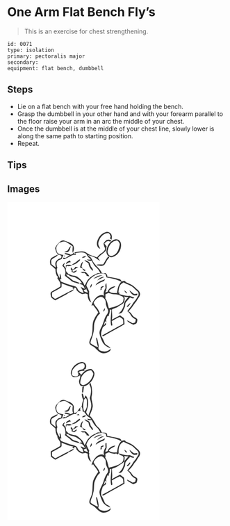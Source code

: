 # One Arm Flat Bench Fly’s
> This is an exercise for chest strengthening.

``` 
id: 0071 
type: isolation 
primary: pectoralis major 
secondary:  
equipment: flat bench, dumbbell 
``` 

## Steps

 - Lie on a flat bench with your free hand holding the bench.
 - Grasp the dumbbell in your other hand and with your forearm parallel to the floor raise your arm in an arc the middle of your chest.
 - Once the dumbbell is at the middle of your chest line, slowly lower is along the same path to starting position.
 - Repeat.

## Tips


## Images

<svg width="263pt" height="275pt" viewBox="0 0 263 275" xmlns="http://www.w3.org/2000/svg">
  <g fill="#FFF">
    <path d="M0 0h263v275H0V0m156.93 64.04c-3.13 5.43-3.6 14.67 3.5 17.12-.86-2.16-2.15-4.11-2.9-6.31-1.03-3.32.46-6.71 1.74-9.73 2.61-5.88 8.24-10.82 14.86-11.06 2.66.71 3.44 3.55 4.3 5.8-.23.87-.68 2.62-.91 3.49.67.54 2.01 1.63 2.68 2.17.21-2.46.93-5.04.13-7.47-1.03-3.91-5.34-7-9.39-5.93-6.24 1.47-11.3 6.21-14.01 11.92m9.92 6.84c-1.37 2.34.37 4.78.87 7.1-.36.13-1.08.37-1.43.49.5.02 1.5.06 2 .09 2.01 4.07-1.69 7.66-4.78 9.75-3.42 1.87-6.16 4.66-8.46 7.76-6.2-2.25-12.9-3.66-18.14-7.94-6.22-4.51-13.83-1.39-20.66-.77l.19 1.33c6.54-.75 14.64-3.19 20.18 1.61 1.6 3.76 4.23 6.72 7.69 8.9-1.79 1.73-4.49.22-6.66.34 1.85 2.86 5.27 2.51 8.26 2.2 1.89 4.53 4.34 8.89 8.12 12.11 3.09 2.46 4.86 6.05 6.73 9.42-2.73-.03-5.79-.44-7.87 1.74-5.29 1.75-9.79 5.36-13.44 9.48-2.7 2.96-3.23 7.26-6.07 10.1-2.04-6.34-7.05-10.83-12.13-14.79-2.84-2.15-6.52-1.97-9.8-2.87-2.24-.58-4.24-1.77-6.27-2.83.41 4.51 5.67 4.62 9.03 5.66 4.54.8 7.86 4.16 11.74 6.34 1 1.54 1.96 3.11 2.98 4.65-1.74-.27-3.39.14-4.85 1.09 1.8.5 3.68.82 5.4 1.58 2.44 1.54 3.44 4.32 4.3 6.91-2.41-1.02-4.72-2.29-7.15-3.27 2.13 3.4 4.5 6.64 5.1 10.76-2.98-.86-6.14-1.85-8.3-4.22-1.75-1.74-2.05-4.46-3.91-6.1-1.67-1.65-4.11-1.92-6.24-2.6-7.21-1.78-14.12-4.55-20.97-7.35-.43-1.35-.87-2.71-1.3-4.06.6-.03 1.78-.07 2.37-.09-.58-3.22-.59-6.74-2.56-9.5-.47 2.81-.22 5.66.06 8.48-2.76-5.76-7.58-11.88-4.43-18.57-1.21-3.32-2.14-7.21-.18-10.44 1.49-2.93 5.06-3.28 7.73-4.59.71-2.39 2.01-4.56 2.95-6.86-3.07-.88-6.58-.67-9.22-2.67-2.48-1.95-2.77-5.38-3.05-8.28-.36-4.07 2.5-7.44 5.18-10.14 3.79-.82 7.73-3.37 11.58-1.42 4 2.32 7.82 4.95 11.57 7.66-.27 3.68-.87 7.42 0 11.08 2.54-4.33 3.13-10.72-.59-14.57-4.16-3.37-9.46-4.77-14.4-6.56-4.78-1.11-7.99 3.12-10.98 6.04-2.13 1.79-3.22 4.39-4.42 6.82.94 4.26 1.96 8.77 5.6 11.59l2.58.24c.72.52 2.16 1.54 2.88 2.06-.5 1.3.02 3.65-1.77 3.99-4.16.8-7.74 4.02-8.93 8.06-.29 2.58.62 5.14.76 7.71-2.62-1.74-5.03-3.77-7.44-5.78-.24-2.59-1.34-5.65.5-7.91 1.64-1.92 4.01-2.95 6.12-4.25 1.63-1.1 4.24-1.84 3.86-4.32-3.37 1.63-6.7 3.38-9.9 5.3-3.8 2.94-3.54 8.07-2.51 12.28 3.07 2.35 5.99 4.89 8.8 7.54-.1 4.05.8 8.02 2.45 11.71.82.64 1.64 1.28 2.45 1.93-.44.44-1.33 1.3-1.77 1.73 2.8 4.44 6.88 8.96 5.16 14.65-4.99 3.57-10.76 5.9-15.81 9.38-1.92 2.47-.36 5.99.03 8.78 1.7 2.53 4.72 3.9 7.11 5.75 7.68-4.72 16.47-7.68 23.54-13.33 3.85-1.35 9.7-3.45 9.14-8.49.94-.02 1.88-.05 2.82.02.63 1.37 1.02 2.84 1.42 4.29 2.44 2.51 5 5.11 8.43 6.19 2.22 1.03 4.49-.43 6.75-.52 1.37.28 2.65.9 3.96 1.4-.24 5.22 1.21 11.52 6.27 14.08-1.71-3.82-3.31-7.73-3.86-11.91.13-2.46-.14-4.92.13-7.38-1.57-3.28-3.07-6.58-4.76-9.8.9-5.94 5.17-10.86 9.74-14.54 4.72-3.13 9.85-6.41 15.71-6.48 2.62.11 5.25.54 7.74 1.37.74 1.77 1 3.7 1.68 5.5 8.69 1.42 17.53 3.05 25.3 7.48-5.18 5.15-6.55 12.55-7.17 19.53-4.77-.13-10.76.98-13.96-3.54 2.52-4.29 7.95-4.87 11.18-8.36-5.78.03-11.98 3.82-13.6 9.56-1.39.37-2.78.72-4.17 1.06a9.704 9.704 0 0 1 2.61-3.43c-.42.12-1.27.37-1.69.5 2.45-3.96 1.38-8.56 1.09-12.9-2.49 2.24-1.74 5.55-1.38 8.46-2.52 4.08-4.84 9.35-1.83 13.85-4.44-3.76-10.7-.97-14.39 2.53-3.85 3.9-6.93 8.82-7.98 14.25.64-.36 1.91-1.08 2.55-1.44 3.18 4.22 6.72 8.21 9.03 13.02-2.35 3.7-5.26 7.06-6.91 11.17-4.43 7.48-2.16 16.5-3.68 24.68-.5 5.62-4.25 10.32-4.88 15.86.12 4.28 4.88 5.63 7.86 7.59 4.28 3.43 7.53 8.25 12.73 10.46 5.53 1.94 11.63-.1 15.75-4.07.37-1.19.76-2.37 1.15-3.56-3.36 3.42-8.07 6.07-13 4.93-3.53-.21-8.89-1.89-8.83-6.1 1.25-3.26-.05-6.78-.61-10.07-.84-2.7-.67-6.22-3.44-7.8.64 5.58 1.61 11.16 3.56 16.44-4.39-.34-8.25-3.36-11.93-5.66-2.18-1.29-.66-3.89-.23-5.72 2.02-5.33 3.77-10.78 4.75-16.4.88-5-.26-10.26 1.57-15.08 2.08-5.49 4.55-11.13 9.2-14.95-1.52-3.4-2.91-6.94-5.32-9.83-2.22-2.76-4.84-5.47-5.71-9 2.02-4.23 5.49-7.9 10.02-9.41 5.57-2.27 10.97 3.96 10.96 9.23-.16 4.44 1.82 8.42 3.64 12.33 1.32 3.08-.07 6.29-2.03 8.71-4.1 5.34-4.76 12.26-7.69 18.18-1.79 4.54-5.01 8.76-4.89 13.85.87 5.39 2.95 10.52 5.3 15.42 2.82 5.35 8.2 8.61 13.8 10.43-2.01-4.16-7.54-4.44-9.77-8.44-1.89-3.76-3.11-7.87-5.54-11.36-2.31-5.16.21-10.64 1.77-15.63 1.41-2.05 3.69-3.33 5.63-4.83-.01-1.04-.02-3.12-.02-4.16-1.29 2-2.51 4.05-3.99 5.92.82-2.72 1.75-5.4 2.6-8.11.57.46 1.72 1.38 2.3 1.84-.25-1.27-.5-2.52-.77-3.78.89-2.25 1.61-4.56 2.46-6.83 2.28.67 2.59-1.15 2.8-2.93 1.23-2.56 1.34-5.45 1.54-8.23.64.02 1.92.05 2.55.07-.32 9.15-2.32 18.39-.44 27.52.54-.15 1.62-.43 2.16-.57-.37-2.45-.77-4.89-1.1-7.35 4.59-2.25 8.89-5.08 13.64-7.01 2.11 1.08 4.1 2.49 5.64 4.31.59 2.19.62 4.5.52 6.76-1.96 2.17-4.83 3.17-7.29 4.64-9.63 5.38-19.31 10.68-28.96 16.03.06.27.16.8.21 1.07 1.54 1.12 3.01-.74 4.45-1.25 11.13-6.61 22.77-12.35 33.8-19.12-.11-3.55-.42-7.1-1.18-10.57-2.18-1.51-4.34-3.06-6.42-4.7-4.86 2.31-9.5 5.05-14.28 7.51 1.47-5.85-.1-11.77.2-17.67 3.6-1.94 7.87-2.57 11.08-5.24 3.51-2.78 8.58-4.1 10.23-8.71.69-2.83 1.35-6.12-.51-8.67 2.45.88 5.06 1.18 7.66 1.21-2.94 2.97-5.92 6-7.31 10.04-.49 7.26-4.15 14.21-10.06 18.5 1.74-.26 3.77.14 5.23-1.09 2.94-2.39 3.67-6.33 5.45-9.51 1.84-2.87.34-6.79 2.61-9.45 2.28-2.67 4.77-5.17 6.89-7.98 2.47 1.03 5.27 2.95 7.52.49-3.03-.51-5.51-2.55-8.38-3.31-6.14.94-12.09-1.24-17.89-2.92.11-.7.32-2.11.43-2.82l-1.73.32c.47-4.16.65-8.55 2.67-12.32 1.33-2.48 3.79-4.01 6.16-5.36 4.67 2.38 9.56 4.31 14.18 6.8 3.54 2.39 6.24 5.79 9.52 8.52 2.65 2.06 3.03 6.22.98 8.83-1.85 2.56-3.08 5.56-5.24 7.9-3.14 3.3-4.73 7.72-7.81 11.07a49.851 49.851 0 0 0-5.22 6.71c2.72 1.62 4.73 4.04 6.17 6.83 1.85 3.47 5.27 5.53 8.58 7.4-.4 1.73-.61 3.51-1.24 5.18-1.5.54-3.06.86-4.59 1.26-3.03-2-6.18-3.85-9.65-4.99 2.48 4.02 7.36 5.71 11.44 7.7 2.1-1.22 5.67-1.49 6.03-4.39.22-1.93 1.57-4.31-.05-5.96-2.2-2.21-5.64-2.88-7.44-5.56-2.06-2.81-3.78-6.25-7.41-7.28 5.83-5.07 9.21-12.09 14.24-17.82 1.8-4.24 6.22-7.44 6.02-12.39-.38-5.07-5.42-7.44-8.47-10.82-4.37-4.68-10.54-6.78-16.2-9.4-1.23-3.38-4.9-1.88-7.3-.95-.5-1.93-1.63-3.8-3.69-4.3-6.79-2.12-13.89-3.09-20.87-4.24.19-2.76-1.28-4.96-3.6-6.28-.53.22-1.6.66-2.14.88-1.28-.27-2.57-.53-3.85-.78-2.01-6.51-8.08-10.06-11.8-15.4-3.75-3.55-4.65-9-8.3-12.64-1.55-.57-2.95-1.43-3.7-2.96 3.86 1.21 7.77 2.35 11.51 3.88 3.15 2.05 6.12 4.38 9.32 6.35-1.13-1.95-2.34-3.86-3.67-5.68 3.82-4.63 9.19-7.55 13.37-11.8.44-2.62 1.24-5.17 1.67-7.79-1.21-1.71-2.75-3.16-3.84-4.96 2.32-2.89 6.07-5.99 9.72-3.15l2.56-2.04c-1.71-.59-3.39-1.38-5.2-1.59-3.51-.04-6.21 2.78-7.97 5.51m17.46-5.27c-7.96 3.22-13.07 11.96-13.13 20.39-.17 4.93 3.68 9.7 8.74 9.76 10.78-1.44 18.12-13.42 16.34-23.76-.84-5.3-6.99-9.01-11.95-6.39m-79.86 18.13c-1.78 1.51-4.21 1.97-6.14 3.28 1.59.23 3.19.29 4.79.18 5.06-.89 5.02-6.95 6.99-10.68-2.87 1.51-3.85 4.75-5.64 7.22m8.66 6.26c-1.17.47-2.34.95-3.51 1.44-3.38-1.27-6.8-2.93-10.52-2.64.06.41.16 1.23.22 1.64 2.82.8 5.7 1.39 8.49 2.33-2.59.88-4.56 2.84-7.02 3.96-1.5.62-4.75-1.49-4.66 1.08.85 1.16 2.43 1.56 3.67.7 3.75-1.83 7.65-3.39 11.2-5.62 2.19-1.43 4.85-1.46 7.37-1.41.07-.56.2-1.69.27-2.26-1.58-.07-4.48 1.66-3.67-2.15-.63.97-1.24 1.95-1.84 2.93m-15.04 3.09c-1.48 3.04 3.34.06 0 0m31.81 2.19c-.12.51-.35 1.52-.47 2.02 2.2-1.06 5.6-.84 6.29-3.75-2.02.31-3.96.9-5.82 1.73m35.79 12.67c-3.82.78-7.99-.6-11.76.91.26.21.77.63 1.02.85 4.19.67 9.24 2.32 12.8-.93 2.93-4.06 4.47-9.1 8.39-12.44a97.32 97.32 0 0 1-1.62-1.93c-3.68 4.03-5.72 9.14-8.83 13.54m-46.21-4.44c-2.44 2.22-5.66 3.27-8.19 5.38 5.8.25 9.95-4.02 14-7.48.09-.58.27-1.73.35-2.31-2.22 1.22-4.26 2.74-6.16 4.41m13.89-3.07c1.17 3.03 4.69 3.77 6.93 5.81.3 5.33 3.69 9.8 7.57 13.15.58-2.36-.93-4.41-2.37-6.09-2.59-2.73-1.83-7.42-5.08-9.69-2.22-1.32-4.66-2.23-7.05-3.18m-31.94 7.1c2.56-1.39 4.98-3.64 8.15-2.91-.41-1.05-.83-2.09-1.25-3.14-2.68 1.46-6.74 2.26-6.9 6.05m24.19 5.82c1.53.65 3.09 1.27 4.67 1.83l-1.92-2.88c.48-3.11 1.53-6.08 2.45-9.08-3.25 2.34-4.33 6.44-5.2 10.13m-30.5-2.47c5.27 3.5 6.35 11.23 4.33 16.8 3.06 2.93 6.9 4.91 9.87 7.95 3.42 3.93 9.08 3.91 13.55 5.94.63-.51 1.25-1.02 1.88-1.53-3.42-1.28-6.93-2.32-10.37-3.54-3.45-2.12-6.16-5.26-9.7-7.28-1.65-.82-2.31-2.58-3.06-4.12 1.37.49 2.73 1 4.1 1.51-.22-1.69-.82-3.25-2.22-4.29-3.51-2.84-2.54-8.36-.8-11.97 2.94 1.33 6.18 1.1 8.98-.42-3.04-1.5-6.65-1.56-9.86-.61l-.68.17c.06 1.88.16 3.76.01 5.65-1.14-1.78-2.29-3.55-3.74-5.08.79-1.64 1.54-3.28 2.23-4.96-2.03 1.48-3.96 3.21-4.52 5.78m22.16 1.67c-.79 2.07-2.06 3.78-4.25 4.48-.96-1.28-1.92-2.55-2.9-3.81-.24 1.85-1.25 4.29 1.28 5.02l-.32 2.89c1.38.56 2.78 1.09 4.19 1.59 1.37-.77 2.75-1.52 4.12-2.29l.4-2.49c-2.06 1.37-4.2 2.88-6.81 2.73-.07-.96-.12-1.92-.17-2.88 2.19-.72 4.51-1.38 6.15-3.1 1.25-.75 2.5-1.48 3.74-2.23-1.81-.02-3.62.02-5.43.09m12.27 2.66c.76 1.89 2.12 3.53 4.01 4.38.56-.51 1.11-1.02 1.65-1.55-1.87-.98-3.74-1.97-5.66-2.83m-3.12 6.21c1.57.78 3.17 1.5 4.77 2.22.35-.3 1.04-.92 1.39-1.23 1.38 1.22 2.77 2.44 4.16 3.65.02.46.06 1.38.09 1.84 1.63.31 3.26.65 4.9.98-1.55-3.1-4.11-5.6-6.78-7.73-2.84.01-5.69.06-8.53.27m22.33 11.6c5.29-1.75 10.09-4.69 15.57-5.92-5.82-.82-11.23 2.39-15.57 5.92m6.52 2.98c3.84-2.23 7.93-4 11.83-6.14-4.86-.52-8.83 2.76-11.83 6.14m-2.85 8.29c4.24-2.56 8.44-5.2 13.16-6.81 1.89-.5 2.48-2.51 3.33-4.04-5.71 3.15-13.56 4.26-16.49 10.85m-9.38 4.18c2.21-1.54 3.63-4.01 2.61-6.72-1.44 1.97-2.37 4.27-2.61 6.72m18.56-1.26c-.25 1.79-.53 3.57-.78 5.36 2.15-.24 2.74-1.36 1.75-3.35 1.43-.88 2.84-1.78 4.22-2.73-.41-.24-1.22-.74-1.62-.99-1.19.58-2.38 1.15-3.57 1.71m40.29 5.78c1.24 2.07 2.22 5.02 5.11 5.01a9.699 9.699 0 0 0-5.11-5.01m9.09.09c1.2 3.37 3.56 6.3 6.58 8.2 2.13.99 4.54.29 6.78.15l.18-2.73c-1.84.2-3.69.47-5.55.43-3.04-1.48-5.14-4.29-7.99-6.05m-4.15 26.98c-.09.32-.25.96-.34 1.28.46.01 1.36.02 1.81.03 1.87-1.9 3.65-3.94 4.74-6.41-2.65.88-4.17 3.37-6.21 5.1m-41.54 9.63c2.73-.63 3.91-3.57 2.91-6.06-1.23 1.88-2.14 3.95-2.91 6.06z"/>
    <path d="M185.46 67.73c1.82-.44 4.29-1.66 5.76.09 1.51 1.66 3.27 3.77 2.95 6.16-1.32 6.57-3.11 13.93-9.25 17.67-2.24 1.05-4.85 2.89-7.36 1.54-3.99-1.68-5.24-6.86-3.73-10.64 1.57-6.24 5.23-12.61 11.63-14.82zM93.81 141.06c6.73 2.24 13.14 5.6 20.24 6.61-.48.26-1.43.77-1.91 1.02.77.58 2.3 1.74 3.07 2.32-10.87 5.37-21.49 11.26-32.32 16.7-2.01-.93-3.77-2.35-5.34-3.89-.52-2.23-.32-4.54-.38-6.81 5.44-3.16 11.26-5.76 16.36-9.43.38-2.15.21-4.35.28-6.52zM133.95 144.97c1.55 2.37 2.66 4.98 3.28 7.75.74 1.34 1.41 2.7 2.01 4.11-2.44-.13-4.64-1.17-6.77-2.29-.07-.53-.22-1.58-.3-2.11 1.47-.48 2.93-.96 4.41-1.43-.89-2.01-1.85-3.98-2.63-6.03zM169.34 160.19c1.82-.98 3.62-2.05 5.63-2.6 3.24 1.03 6.49 2.17 9.94 2.26 1.8-.1 3.59.06 5.36.4 3.21.16 5.7 2.51 8.71 3.39.61.83 1.22 1.65 1.85 2.47-.28 2.88-.06 6.23-2.38 8.37-6.43 5.57-14.96 7.41-22.98 9.48-1.88-5.75-2.41-12.15-6.23-17.08.36-2.22.39-4.47.1-6.69z"/>
  </g>
  <g fill="#333">
    <path d="M156.93 64.04c2.71-5.71 7.77-10.45 14.01-11.92 4.05-1.07 8.36 2.02 9.39 5.93.8 2.43.08 5.01-.13 7.47-.67-.54-2.01-1.63-2.68-2.17.23-.87.68-2.62.91-3.49-.86-2.25-1.64-5.09-4.3-5.8-6.62.24-12.25 5.18-14.86 11.06-1.28 3.02-2.77 6.41-1.74 9.73.75 2.2 2.04 4.15 2.9 6.31-7.1-2.45-6.63-11.69-3.5-17.12z"/>
    <path d="M166.85 70.88c1.76-2.73 4.46-5.55 7.97-5.51 1.81.21 3.49 1 5.2 1.59L177.46 69c-3.65-2.84-7.4.26-9.72 3.15 1.09 1.8 2.63 3.25 3.84 4.96-.43 2.62-1.23 5.17-1.67 7.79-4.18 4.25-9.55 7.17-13.37 11.8 1.33 1.82 2.54 3.73 3.67 5.68-3.2-1.97-6.17-4.3-9.32-6.35-3.74-1.53-7.65-2.67-11.51-3.88.75 1.53 2.15 2.39 3.7 2.96 3.65 3.64 4.55 9.09 8.3 12.64 3.72 5.34 9.79 8.89 11.8 15.4 1.28.25 2.57.51 3.85.78.54-.22 1.61-.66 2.14-.88 2.32 1.32 3.79 3.52 3.6 6.28 6.98 1.15 14.08 2.12 20.87 4.24 2.06.5 3.19 2.37 3.69 4.3 2.4-.93 6.07-2.43 7.3.95 5.66 2.62 11.83 4.72 16.2 9.4 3.05 3.38 8.09 5.75 8.47 10.82.2 4.95-4.22 8.15-6.02 12.39-5.03 5.73-8.41 12.75-14.24 17.82 3.63 1.03 5.35 4.47 7.41 7.28 1.8 2.68 5.24 3.35 7.44 5.56 1.62 1.65.27 4.03.05 5.96-.36 2.9-3.93 3.17-6.03 4.39-4.08-1.99-8.96-3.68-11.44-7.7 3.47 1.14 6.62 2.99 9.65 4.99 1.53-.4 3.09-.72 4.59-1.26.63-1.67.84-3.45 1.24-5.18-3.31-1.87-6.73-3.93-8.58-7.4-1.44-2.79-3.45-5.21-6.17-6.83 1.55-2.38 3.29-4.63 5.22-6.71 3.08-3.35 4.67-7.77 7.81-11.07 2.16-2.34 3.39-5.34 5.24-7.9 2.05-2.61 1.67-6.77-.98-8.83-3.28-2.73-5.98-6.13-9.52-8.52-4.62-2.49-9.51-4.42-14.18-6.8-2.37 1.35-4.83 2.88-6.16 5.36-2.02 3.77-2.2 8.16-2.67 12.32l1.73-.32c-.11.71-.32 2.12-.43 2.82 5.8 1.68 11.75 3.86 17.89 2.92 2.87.76 5.35 2.8 8.38 3.31-2.25 2.46-5.05.54-7.52-.49-2.12 2.81-4.61 5.31-6.89 7.98-2.27 2.66-.77 6.58-2.61 9.45-1.78 3.18-2.51 7.12-5.45 9.51-1.46 1.23-3.49.83-5.23 1.09 5.91-4.29 9.57-11.24 10.06-18.5 1.39-4.04 4.37-7.07 7.31-10.04-2.6-.03-5.21-.33-7.66-1.21 1.86 2.55 1.2 5.84.51 8.67-1.65 4.61-6.72 5.93-10.23 8.71-3.21 2.67-7.48 3.3-11.08 5.24-.3 5.9 1.27 11.82-.2 17.67 4.78-2.46 9.42-5.2 14.28-7.51 2.08 1.64 4.24 3.19 6.42 4.7.76 3.47 1.07 7.02 1.18 10.57-11.03 6.77-22.67 12.51-33.8 19.12-1.44.51-2.91 2.37-4.45 1.25-.05-.27-.15-.8-.21-1.07 9.65-5.35 19.33-10.65 28.96-16.03 2.46-1.47 5.33-2.47 7.29-4.64.1-2.26.07-4.57-.52-6.76-1.54-1.82-3.53-3.23-5.64-4.31-4.75 1.93-9.05 4.76-13.64 7.01.33 2.46.73 4.9 1.1 7.35-.54.14-1.62.42-2.16.57-1.88-9.13.12-18.37.44-27.52-.63-.02-1.91-.05-2.55-.07-.2 2.78-.31 5.67-1.54 8.23-.21 1.78-.52 3.6-2.8 2.93-.85 2.27-1.57 4.58-2.46 6.83.27 1.26.52 2.51.77 3.78-.58-.46-1.73-1.38-2.3-1.84-.85 2.71-1.78 5.39-2.6 8.11 1.48-1.87 2.7-3.92 3.99-5.92 0 1.04.01 3.12.02 4.16-1.94 1.5-4.22 2.78-5.63 4.83-1.56 4.99-4.08 10.47-1.77 15.63 2.43 3.49 3.65 7.6 5.54 11.36 2.23 4 7.76 4.28 9.77 8.44-5.6-1.82-10.98-5.08-13.8-10.43-2.35-4.9-4.43-10.03-5.3-15.42-.12-5.09 3.1-9.31 4.89-13.85 2.93-5.92 3.59-12.84 7.69-18.18 1.96-2.42 3.35-5.63 2.03-8.71-1.82-3.91-3.8-7.89-3.64-12.33.01-5.27-5.39-11.5-10.96-9.23-4.53 1.51-8 5.18-10.02 9.41.87 3.53 3.49 6.24 5.71 9 2.41 2.89 3.8 6.43 5.32 9.83-4.65 3.82-7.12 9.46-9.2 14.95-1.83 4.82-.69 10.08-1.57 15.08-.98 5.62-2.73 11.07-4.75 16.4-.43 1.83-1.95 4.43.23 5.72 3.68 2.3 7.54 5.32 11.93 5.66-1.95-5.28-2.92-10.86-3.56-16.44 2.77 1.58 2.6 5.1 3.44 7.8.56 3.29 1.86 6.81.61 10.07-.06 4.21 5.3 5.89 8.83 6.1 4.93 1.14 9.64-1.51 13-4.93-.39 1.19-.78 2.37-1.15 3.56-4.12 3.97-10.22 6.01-15.75 4.07-5.2-2.21-8.45-7.03-12.73-10.46-2.98-1.96-7.74-3.31-7.86-7.59.63-5.54 4.38-10.24 4.88-15.86 1.52-8.18-.75-17.2 3.68-24.68 1.65-4.11 4.56-7.47 6.91-11.17-2.31-4.81-5.85-8.8-9.03-13.02-.64.36-1.91 1.08-2.55 1.44 1.05-5.43 4.13-10.35 7.98-14.25 3.69-3.5 9.95-6.29 14.39-2.53-3.01-4.5-.69-9.77 1.83-13.85-.36-2.91-1.11-6.22 1.38-8.46.29 4.34 1.36 8.94-1.09 12.9.42-.13 1.27-.38 1.69-.5a9.704 9.704 0 0 0-2.61 3.43c1.39-.34 2.78-.69 4.17-1.06 1.62-5.74 7.82-9.53 13.6-9.56-3.23 3.49-8.66 4.07-11.18 8.36 3.2 4.52 9.19 3.41 13.96 3.54.62-6.98 1.99-14.38 7.17-19.53-7.77-4.43-16.61-6.06-25.3-7.48-.68-1.8-.94-3.73-1.68-5.5-2.49-.83-5.12-1.26-7.74-1.37-5.86.07-10.99 3.35-15.71 6.48-4.57 3.68-8.84 8.6-9.74 14.54 1.69 3.22 3.19 6.52 4.76 9.8-.27 2.46 0 4.92-.13 7.38.55 4.18 2.15 8.09 3.86 11.91-5.06-2.56-6.51-8.86-6.27-14.08-1.31-.5-2.59-1.12-3.96-1.4-2.26.09-4.53 1.55-6.75.52-3.43-1.08-5.99-3.68-8.43-6.19-.4-1.45-.79-2.92-1.42-4.29-.94-.07-1.88-.04-2.82-.02.56 5.04-5.29 7.14-9.14 8.49-7.07 5.65-15.86 8.61-23.54 13.33-2.39-1.85-5.41-3.22-7.11-5.75-.39-2.79-1.95-6.31-.03-8.78 5.05-3.48 10.82-5.81 15.81-9.38 1.72-5.69-2.36-10.21-5.16-14.65.44-.43 1.33-1.29 1.77-1.73-.81-.65-1.63-1.29-2.45-1.93-1.65-3.69-2.55-7.66-2.45-11.71-2.81-2.65-5.73-5.19-8.8-7.54-1.03-4.21-1.29-9.34 2.51-12.28 3.2-1.92 6.53-3.67 9.9-5.3.38 2.48-2.23 3.22-3.86 4.32-2.11 1.3-4.48 2.33-6.12 4.25-1.84 2.26-.74 5.32-.5 7.91 2.41 2.01 4.82 4.04 7.44 5.78-.14-2.57-1.05-5.13-.76-7.71 1.19-4.04 4.77-7.26 8.93-8.06 1.79-.34 1.27-2.69 1.77-3.99-.72-.52-2.16-1.54-2.88-2.06l-2.58-.24c-3.64-2.82-4.66-7.33-5.6-11.59 1.2-2.43 2.29-5.03 4.42-6.82 2.99-2.92 6.2-7.15 10.98-6.04 4.94 1.79 10.24 3.19 14.4 6.56 3.72 3.85 3.13 10.24.59 14.57-.87-3.66-.27-7.4 0-11.08-3.75-2.71-7.57-5.34-11.57-7.66-3.85-1.95-7.79.6-11.58 1.42-2.68 2.7-5.54 6.07-5.18 10.14.28 2.9.57 6.33 3.05 8.28 2.64 2 6.15 1.79 9.22 2.67-.94 2.3-2.24 4.47-2.95 6.86-2.67 1.31-6.24 1.66-7.73 4.59-1.96 3.23-1.03 7.12.18 10.44-3.15 6.69 1.67 12.81 4.43 18.57-.28-2.82-.53-5.67-.06-8.48 1.97 2.76 1.98 6.28 2.56 9.5-.59.02-1.77.06-2.37.09.43 1.35.87 2.71 1.3 4.06 6.85 2.8 13.76 5.57 20.97 7.35 2.13.68 4.57.95 6.24 2.6 1.86 1.64 2.16 4.36 3.91 6.1 2.16 2.37 5.32 3.36 8.3 4.22-.6-4.12-2.97-7.36-5.1-10.76 2.43.98 4.74 2.25 7.15 3.27-.86-2.59-1.86-5.37-4.3-6.91-1.72-.76-3.6-1.08-5.4-1.58 1.46-.95 3.11-1.36 4.85-1.09-1.02-1.54-1.98-3.11-2.98-4.65-3.88-2.18-7.2-5.54-11.74-6.34-3.36-1.04-8.62-1.15-9.03-5.66 2.03 1.06 4.03 2.25 6.27 2.83 3.28.9 6.96.72 9.8 2.87 5.08 3.96 10.09 8.45 12.13 14.79 2.84-2.84 3.37-7.14 6.07-10.1 3.65-4.12 8.15-7.73 13.44-9.48 2.08-2.18 5.14-1.77 7.87-1.74-1.87-3.37-3.64-6.96-6.73-9.42-3.78-3.22-6.23-7.58-8.12-12.11-2.99.31-6.41.66-8.26-2.2 2.17-.12 4.87 1.39 6.66-.34-3.46-2.18-6.09-5.14-7.69-8.9-5.54-4.8-13.64-2.36-20.18-1.61l-.19-1.33c6.83-.62 14.44-3.74 20.66.77 5.24 4.28 11.94 5.69 18.14 7.94 2.3-3.1 5.04-5.89 8.46-7.76 3.09-2.09 6.79-5.68 4.78-9.75-.5-.03-1.5-.07-2-.09.35-.12 1.07-.36 1.43-.49-.5-2.32-2.24-4.76-.87-7.1m-73.04 70.18c-.07 2.17.1 4.37-.28 6.52-5.1 3.67-10.92 6.27-16.36 9.43.06 2.27-.14 4.58.38 6.81 1.57 1.54 3.33 2.96 5.34 3.89 10.83-5.44 21.45-11.33 32.32-16.7-.77-.58-2.3-1.74-3.07-2.32.48-.25 1.43-.76 1.91-1.02-7.1-1.01-13.51-4.37-20.24-6.61m40.14 3.91c.78 2.05 1.74 4.02 2.63 6.03-1.48.47-2.94.95-4.41 1.43.08.53.23 1.58.3 2.11 2.13 1.12 4.33 2.16 6.77 2.29-.6-1.41-1.27-2.77-2.01-4.11-.62-2.77-1.73-5.38-3.28-7.75m35.39 15.22c.29 2.22.26 4.47-.1 6.69 3.82 4.93 4.35 11.33 6.23 17.08 8.02-2.07 16.55-3.91 22.98-9.48 2.32-2.14 2.1-5.49 2.38-8.37-.63-.82-1.24-1.64-1.85-2.47-3.01-.88-5.5-3.23-8.71-3.39-1.77-.34-3.56-.5-5.36-.4-3.45-.09-6.7-1.23-9.94-2.26-2.01.55-3.81 1.62-5.63 2.6z"/>
    <path d="M184.31 65.61c4.96-2.62 11.11 1.09 11.95 6.39 1.78 10.34-5.56 22.32-16.34 23.76-5.06-.06-8.91-4.83-8.74-9.76.06-8.43 5.17-17.17 13.13-20.39m1.15 2.12c-6.4 2.21-10.06 8.58-11.63 14.82-1.51 3.78-.26 8.96 3.73 10.64 2.51 1.35 5.12-.49 7.36-1.54 6.14-3.74 7.93-11.1 9.25-17.67.32-2.39-1.44-4.5-2.95-6.16-1.47-1.75-3.94-.53-5.76-.09zM104.45 83.74c1.79-2.47 2.77-5.71 5.64-7.22-1.97 3.73-1.93 9.79-6.99 10.68-1.6.11-3.2.05-4.79-.18 1.93-1.31 4.36-1.77 6.14-3.28zM113.11 90c.6-.98 1.21-1.96 1.84-2.93-.81 3.81 2.09 2.08 3.67 2.15-.07.57-.2 1.7-.27 2.26-2.52-.05-5.18-.02-7.37 1.41-3.55 2.23-7.45 3.79-11.2 5.62-1.24.86-2.82.46-3.67-.7-.09-2.57 3.16-.46 4.66-1.08 2.46-1.12 4.43-3.08 7.02-3.96-2.79-.94-5.67-1.53-8.49-2.33-.06-.41-.16-1.23-.22-1.64 3.72-.29 7.14 1.37 10.52 2.64 1.17-.49 2.34-.97 3.51-1.44z"/>
    <path d="M98.07 93.09c3.34.06-1.48 3.04 0 0zM129.88 95.28c1.86-.83 3.8-1.42 5.82-1.73-.69 2.91-4.09 2.69-6.29 3.75.12-.5.35-1.51.47-2.02zM165.67 107.95c3.11-4.4 5.15-9.51 8.83-13.54.53.65 1.07 1.29 1.62 1.93-3.92 3.34-5.46 8.38-8.39 12.44-3.56 3.25-8.61 1.6-12.8.93-.25-.22-.76-.64-1.02-.85 3.77-1.51 7.94-.13 11.76-.91zM119.46 103.51c1.9-1.67 3.94-3.19 6.16-4.41-.08.58-.26 1.73-.35 2.31-4.05 3.46-8.2 7.73-14 7.48 2.53-2.11 5.75-3.16 8.19-5.38zM133.35 100.44c2.39.95 4.83 1.86 7.05 3.18 3.25 2.27 2.49 6.96 5.08 9.69 1.44 1.68 2.95 3.73 2.37 6.09-3.88-3.35-7.27-7.82-7.57-13.15-2.24-2.04-5.76-2.78-6.93-5.81zM101.41 107.54c.16-3.79 4.22-4.59 6.9-6.05.42 1.05.84 2.09 1.25 3.14-3.17-.73-5.59 1.52-8.15 2.91zM125.6 113.36c.87-3.69 1.95-7.79 5.2-10.13-.92 3-1.97 5.97-2.45 9.08l1.92 2.88c-1.58-.56-3.14-1.18-4.67-1.83z"/>
    <path d="M95.1 110.89c.56-2.57 2.49-4.3 4.52-5.78-.69 1.68-1.44 3.32-2.23 4.96 1.45 1.53 2.6 3.3 3.74 5.08.15-1.89.05-3.77-.01-5.65l.68-.17c3.21-.95 6.82-.89 9.86.61-2.8 1.52-6.04 1.75-8.98.42-1.74 3.61-2.71 9.13.8 11.97 1.4 1.04 2 2.6 2.22 4.29-1.37-.51-2.73-1.02-4.1-1.51.75 1.54 1.41 3.3 3.06 4.12 3.54 2.02 6.25 5.16 9.7 7.28 3.44 1.22 6.95 2.26 10.37 3.54-.63.51-1.25 1.02-1.88 1.53-4.47-2.03-10.13-2.01-13.55-5.94-2.97-3.04-6.81-5.02-9.87-7.95 2.02-5.57.94-13.3-4.33-16.8z"/>
    <path d="M117.26 112.56c1.81-.07 3.62-.11 5.43-.09-1.24.75-2.49 1.48-3.74 2.23-1.64 1.72-3.96 2.38-6.15 3.1.05.96.1 1.92.17 2.88 2.61.15 4.75-1.36 6.81-2.73l-.4 2.49c-1.37.77-2.75 1.52-4.12 2.29-1.41-.5-2.81-1.03-4.19-1.59l.32-2.89c-2.53-.73-1.52-3.17-1.28-5.02.98 1.26 1.94 2.53 2.9 3.81 2.19-.7 3.46-2.41 4.25-4.48zM129.53 115.22c1.92.86 3.79 1.85 5.66 2.83-.54.53-1.09 1.04-1.65 1.55-1.89-.85-3.25-2.49-4.01-4.38zM126.41 121.43c2.84-.21 5.69-.26 8.53-.27 2.67 2.13 5.23 4.63 6.78 7.73-1.64-.33-3.27-.67-4.9-.98-.03-.46-.07-1.38-.09-1.84-1.39-1.21-2.78-2.43-4.16-3.65-.35.31-1.04.93-1.39 1.23-1.6-.72-3.2-1.44-4.77-2.22zM148.74 133.03c4.34-3.53 9.75-6.74 15.57-5.92-5.48 1.23-10.28 4.17-15.57 5.92zM155.26 136.01c3-3.38 6.97-6.66 11.83-6.14-3.9 2.14-7.99 3.91-11.83 6.14zM152.41 144.3c2.93-6.59 10.78-7.7 16.49-10.85-.85 1.53-1.44 3.54-3.33 4.04-4.72 1.61-8.92 4.25-13.16 6.81zM143.03 148.48c.24-2.45 1.17-4.75 2.61-6.72 1.02 2.71-.4 5.18-2.61 6.72zM161.59 147.22c1.19-.56 2.38-1.13 3.57-1.71.4.25 1.21.75 1.62.99-1.38.95-2.79 1.85-4.22 2.73.99 1.99.4 3.11-1.75 3.35.25-1.79.53-3.57.78-5.36zM201.88 153c2.3.97 4.09 2.74 5.11 5.01-2.89.01-3.87-2.94-5.11-5.01zM210.97 153.09c2.85 1.76 4.95 4.57 7.99 6.05 1.86.04 3.71-.23 5.55-.43l-.18 2.73c-2.24.14-4.65.84-6.78-.15-3.02-1.9-5.38-4.83-6.58-8.2zM206.82 180.07c2.04-1.73 3.56-4.22 6.21-5.1-1.09 2.47-2.87 4.51-4.74 6.41-.45-.01-1.35-.02-1.81-.03.09-.32.25-.96.34-1.28zM165.28 189.7c.77-2.11 1.68-4.18 2.91-6.06 1 2.49-.18 5.43-2.91 6.06z"/>
  </g>
</svg>

<svg width="263pt" height="275pt" viewBox="0 0 263 275" xmlns="http://www.w3.org/2000/svg">
  <g fill="#FFF">
    <path d="M0 0h263v275H0V0m126.83 1.72c-9.16 2.25-17.32 10.61-16.99 20.43.43 2.41 2.25 4.54 4.55 5.37 4.19.89 8.14-1.15 11.64-3.18-.03 2.57-.42 5.12-1.47 7.48-1.49 3.11-.07 6.6 1.06 9.58 3.74 3.66 9.24 1.8 13.12-.61 6.25-4.21 11.06-10.96 11.8-18.59.2-3.76-2.29-6.64-5.24-8.59-4.13-.31-7.95 1.31-11.42 3.37l-1.71-2.17c1.04-.52 2.1-1.02 3.17-1.49.67-2.32 1.49-4.86.44-7.22-1-3.7-5.48-5.38-8.95-4.38m15.59 39.92c3.72 6.9 1.92 14.98.05 22.14 1.11 5.35 3.56 10.76 2.12 16.31-.43 5.03-3.54 9.24-4.38 14.15-1.57-1.88-3.02-3.86-4.05-6.08 3.39-9.16 6.06-20.8-.85-29.02-.83 1.81-1.64 3.64-2.48 5.45-1.19-2.85-1.05-6.23-2.93-8.76-.32.14-.94.43-1.26.57-.11 3.69.88 7.34 2.78 10.5-1.8 3.45-2.54 7.27-2.75 11.12-3.04 2.27-5.48 5.16-7.28 8.48-1.04 2.29-3.74 2.55-5.81 3.39-1.38-3.6-.71-7.35-.63-11.05-.81-6.92-8.58-8.68-13.98-10.81-3.11-1.69-7.32-1.57-9.87 1.05-3.15 3.35-7.55 6.22-8.24 11.13.61 4.74 2.29 10.99 7.91 11.7.94.6 1.88 1.2 2.82 1.81-.19 1.28-.37 2.56-.59 3.84-1.71.49-3.42.97-5.13 1.42-1.36 1.56-2.75 3.08-4.25 4.5-1.34 3.35-.12 6.85-.12 10.3-2.41-2-4.74-4.08-7.17-6.05-.34-2.6-1.27-5.62.49-7.92 2.99-3.39 8.07-4.16 10.67-7.99-3.96-.1-6.73 3.32-10.42 4.27-3.27 3.15-4.31 7.92-2.81 12.19 2.66 3.01 6.05 5.26 8.91 8.08-.15 4.23.93 8.33 2.51 12.22l.94-.28c-1.06 4.71 3.08 7.9 4.82 11.79.36 2.11.37 4.31-.03 6.42-5.21 3.3-10.65 6.25-16.11 9.14-.82 3.13-.03 6.32.31 9.46 2.36 1.8 4.76 3.54 7.21 5.22 6.68-3.84 13.67-7.11 20.4-10.87 1.21-.57 2.12-1.55 2.97-2.55 3.79-1.09 9.99-3.31 9.11-8.23.97-.11 1.96-.32 2.95-.19.75 1.3 1.05 2.79 1.38 4.24 2.44 2.54 5.01 5.16 8.46 6.25 2.22 1.13 4.5-.4 6.78-.54 1.42.28 2.7 1 4.03 1.55-.29 5.13 1.14 11.43 6.15 13.89-1.69-3.92-3.22-7.92-3.99-12.14.21-.49.63-1.48.83-1.98-1.68-1.41-.92-3.29-.38-5.04-1.59-3.55-3.8-6.99-4.9-10.65 2.19-7.68 8.3-13.65 15.31-17.13 5.31-3.36 12.04-3.86 17.88-1.69 1.02 1.57.69 3.65 1.63 5.27 1.21.99 2.96.6 4.41.98 7.3 1.07 14.48 3.14 20.96 6.75-5.2 5.08-6.62 12.5-7.13 19.45-4.99.15-10.51.56-14.36-3.27 2.7-4.31 8.14-4.99 11.41-8.57-5.62.02-11.78 3.71-13.34 9.31-1.19.49-2.37.99-3.55 1.49l.48-1.28-1.39 1.41c.99-2.54 2.13-5.07 2.67-7.76-.02-2.51-.23-5.01-.18-7.51l-1.77.08c-.44 2.49-.26 5.01.07 7.5-2.57 4.08-4.95 9.52-1.7 13.93-4.39-3.94-10.79-1.11-14.5 2.4-3.8 3.92-7.1 8.81-7.89 14.31.82-.51 1.64-1.02 2.46-1.54 3.07 4.32 6.71 8.24 9 13.08-3.52 4.9-6.77 9.99-8.94 15.65-1.86 8.9.19 18.43-3.52 26.97-1.19 3.52-3.8 7.07-2.69 10.93 1.8 3.76 6.43 4.25 9.13 7.08 3.45 3.33 6.64 7.18 11.14 9.14 5.53 1.94 11.68-.08 15.77-4.1.38-1.21.77-2.42 1.17-3.63-4.54 5.54-12.69 6.67-18.88 3.4-1.37-1.03-3.63-2.51-3.08-4.47.16-.3.49-.89.65-1.19.08-4.64-1.23-9.18-2.32-13.65-.24-1.35-.95-2.46-2.38-2.72.92 5.43 1.66 10.95 3.64 16.11-1.86.59-3.53-1.03-5.21-1.62-2.61-1.68-5.89-2.68-7.77-5.27.39-5.53 3.63-10.49 4.54-15.99 2.15-6.09.79-12.65 2.25-18.82 2.18-5.8 4.47-12.16 9.68-15.95-1.78-3.9-3.42-7.98-6.4-11.16-1.88-2.39-4.22-4.85-4.66-7.95 2.4-5.03 7.1-9.35 12.84-9.84 3.56.39 5.9 3.48 7.48 6.41 1.12 3.31.2 7.04 1.8 10.26 1.55 3.75 4.6 8.19 1.73 12.11-3.29 4.31-5.38 9.29-6.76 14.5-1.8 6.44-6.27 11.9-7.24 18.58.18 3.14 1.24 6.15 2.25 9.1 1.59 4.03 2.98 8.36 6.2 11.44 2.73 3.21 6.75 4.75 10.53 6.34-1.65-4.37-7.5-4.41-9.61-8.5-1.95-3.93-3.17-8.25-5.76-11.84-1.85-5.13.55-10.27 2.04-15.14 1.4-2.02 3.64-3.28 5.58-4.73.01-1.02.02-3.08.03-4.1-1.34 1.91-2.56 3.9-4.03 5.73.91-2.75 1.86-5.48 2.74-8.24.54.75 1.64 2.26 2.19 3.01-.24-1.6-.46-3.18-.75-4.77.94-2.41 1.71-4.88 2.65-7.29l2.12.92c.05-1.19.08-2.38.11-3.56.34-.34 1.01-1.02 1.35-1.36.16-2.23.34-4.45.47-6.68.66.01 1.97.02 2.63.02-.31 9.31-2.45 18.74-.31 28 .5-.32 1.51-.94 2.01-1.25-.35-2.37-.74-4.73-1.06-7.11 4.58-2.24 8.88-5.06 13.6-7.01 2.08 1.06 4.03 2.46 5.61 4.19.58 2.32.54 4.73.74 7.1-11.86 7.18-24.2 13.58-36.3 20.34.03.29.08.87.11 1.16 1.57 1.12 3.01-.68 4.45-1.23 11.11-6.63 22.78-12.31 33.77-19.14-.09-3.56-.33-7.12-1.2-10.58-2.16-1.47-4.27-3-6.28-4.66-4.95 2.18-9.55 5.05-14.37 7.48 1.4-5.85.07-11.77.18-17.66 3.36-1.82 7.33-2.38 10.41-4.73 3.55-2.96 8.47-4.29 10.89-8.52-.17 7.88-3.7 15.77-10.24 20.37 1.75-.25 3.81.21 5.25-1.07 3.01-2.36 3.62-6.39 5.49-9.54 1.9-2.82.25-6.75 2.54-9.38 2.3-2.68 4.81-5.19 6.97-8.01 1.89.8 3.8 1.53 5.75 2.17.35-.53 1.03-1.6 1.37-2.13-3.06.2-5.24-2.34-8-2.92-6.44 1.13-12.63-1.46-18.74-3.11.92 2.86 4.1 3.48 6.56 4.41.59.83 1.18 1.65 1.78 2.47-.19 2.9.01 6.27-2.33 8.44-6.42 5.59-14.95 7.31-22.92 9.52-2-5.75-2.36-12.27-6.34-17.15.49-2.16.56-4.37.06-6.53 1.99-1.25 4.14-2.23 6.37-2.95 2.77 1.97 6.22 2.1 9.44 2.75 1.02-.23 2.04-.47 3.06-.7.59.41 1.78 1.24 2.37 1.66 2.84-1.32 1.49-4.69 1.84-7.15.13-5.95 2.58-12.43 8.57-14.68 4.42 2.28 9.03 4.16 13.45 6.42 3.15 1.69 5.32 4.64 7.99 6.94 1.88 1.72 4.44 3.44 4.39 6.3.52 3.3-2.35 5.51-3.63 8.21-1.69 3.51-4.94 5.91-6.64 9.41-2.37 4.73-6.63 8.06-9.28 12.6 2.78 1.49 4.74 3.93 6.16 6.7 1.84 3.53 5.33 5.57 8.64 7.51-.41 1.7-.63 3.47-1.25 5.12-1.51.53-3.07.85-4.61 1.24-3.01-1.96-6.15-3.72-9.44-5.17.25.53.75 1.6 1 2.13 3.18 2.26 6.56 4.33 10.21 5.76 1.89-.82 3.93-1.45 5.54-2.79.74-1.98 1.16-4.08 1.29-6.18-1.4-3.36-5.72-3.61-7.8-6.37-2.39-2.83-3.88-6.99-7.99-7.7 1.7-1.78 3.44-3.52 5.07-5.36 2.88-3.24 4.55-7.37 7.62-10.47 2.3-2.22 3.09-5.46 5.24-7.8 1.82-2.07 2.75-4.95 2.35-7.69-1-4.53-5.52-6.66-8.39-9.87-4.38-4.7-10.59-6.8-16.28-9.42-1.09-3.56-5.1-1.73-7.44-.79.04-1.85-1.1-3.53-2.83-4.2-4.58-1.66-9.41-2.48-14.22-3.15-2.42-.63-4.84-1.32-7.38-1.23 0-2.06-.26-4.62-2.36-5.64-2.35-.33-4.74-.2-7.1-.46-.77-1.7-1.43-3.46-2.45-5.03-2.38-3.88-6.96-5.93-8.57-10.35-3.05-4.75-5.65-10.07-10.06-13.72 2.19-5.25 4.81-10.44 5.45-16.18.29-6.07-3.32-11.89-1.67-17.97 1.23-7.46.55-15.13-1.93-22.27-2.02.5-2.78 2.1-1.55 3.85m-12.71 3.02c-.39 3.08-.5 6.19-.5 9.29l.73.21c.3-.14.91-.44 1.21-.59.34-3.43.9-6.84 1.33-10.26-.69.34-2.07 1.01-2.77 1.35m18.97 88.36c5.32-1.41 9.82-5.06 15.45-5.48-5.66-1.72-11.12 2.23-15.45 5.48m6.25 3.5c3.7-2.69 7.92-4.46 12.06-6.33-4.98-1.12-9.15 2.79-12.06 6.33m-2.31 7.78c4.1-2.69 8.32-5.23 12.99-6.8 1.93-.49 2.57-2.45 3.09-4.13-5.38 3.47-13.65 4.19-16.08 10.93m-9.55 4.04c2.17-1.31 4.07-4.06 2.28-6.49-1.2 1.99-2.06 4.17-2.28 6.49m18.53-1.16c-.25 1.76-.55 3.51-.81 5.27 2.35 0 2.91-1.08 1.69-3.24 1.44-.82 2.86-1.65 4.28-2.5-.52-.42-1.03-.83-1.54-1.24-1.21.56-2.4 1.16-3.62 1.71m40.44 5.84c1.06 1.99 2.01 5.44 4.93 4.72-1.11-2.06-2.78-3.76-4.93-4.72m9.06.1c.76 3.12 3.06 5.57 5.49 7.55 2.16 1.86 5.19.99 7.75.73.05-.92.11-1.83.18-2.74-1.82.24-3.65.54-5.49.47-3.08-1.34-5.09-4.27-7.93-6.01m.55 21.73c-1.45 1.89-3.03 3.67-4.84 5.21-.08.32-.24.96-.33 1.28.44.01 1.3.04 1.73.05 1.61-1.64 3.37-3.24 4.36-5.36-.23-.29-.69-.88-.92-1.18m-46.32 14.29c3.02.63 3.07-3.19 3.51-5.21-2.03 1.02-2.6 3.32-3.51 5.21z"/>
    <path d="M114.34 12.94c3.91-4.79 9.26-9.14 15.68-9.51 4.41 1 4.78 7.52 1.25 9.86-3.35 2.1-8.61 1.29-10.31 5.77 1.35.06 2.7.12 4.05.17l-1.27-1.07c3.27-1.12 6.77-1.95 10.21-1.05a56.524 56.524 0 0 0-6.58 6.64c-.79-1.16-1.57-2.32-2.35-3.49l-2.96-.96c.19 1.78 1.65 4.12-.07 5.63-3.01 2.74-7.63 1.38-10.54-.85.1-3.84.16-8.11 2.89-11.14zM130.19 23.99c3.4-4.57 8.81-8.6 14.75-8.09 1.84 1.51 3.02 3.8 3.65 6.06-1.78 9.18-8.53 17.33-17.72 19.74-1.91-.8-3.58-2.01-4.97-3.54.56-4.91 1.08-10.17 4.29-14.17zM132.56 67.06c.4-1.68 1.76-2.89 3.29-3.58 2.65 4 1.54 9.02 1.48 13.52.24 3.89-1.8 7.49-4.46 10.17-2.51-6.45-2.12-13.54-.31-20.11z"/>
    <path d="M90.01 70.8c3.75-.8 7.65-3.37 11.47-1.37 3.98 2.35 7.83 4.93 11.54 7.68-.37 4.2-1.12 8.56.66 12.57-1.37.59-2.75 1.17-4.12 1.77-3.34-1.21-6.75-3.17-10.43-2.52.03.39.08 1.17.1 1.57 2.76.72 5.58 1.21 8.26 2.2-2.79 1.32-5.13 3.36-7.89 4.74l-.27-1.45c-1.15.56-3.45 1.67-4.6 2.22 2.94 1.44 5.72.34 8.28-1.24 5.1-1.64 9.21-6.34 14.97-5.47 1.35-1.77 2.75-3.5 4.14-5.24 1.49-.23 2.98-.38 4.47-.57-1.48-2.59-1.03-5.39 1.62-7.02 2.14 2.56 1.31 6.13 2.53 9.09.37-.14 1.11-.41 1.48-.55 2.15 2.18 3.65 4.84 5.38 7.34 2.56 1.81 5.41 3.25 7.48 5.7-2.36-.27-4.73-.53-7.08-.92.6.86 1.21 1.72 1.84 2.57 2.38-.02 4.77-.04 7.16.07l-1.11.29c2.15 4.21 4.42 8.47 8.12 11.57 3.14 2.45 4.87 6.11 6.78 9.51-2.72-.05-5.89-.71-7.85 1.69-4.93 1.42-9 4.82-12.55 8.39-3.28 3.21-4.31 7.86-6.9 11.55-1.49-3.69-3.17-7.53-6.36-10.08-2.59-2.08-4.71-4.82-7.8-6.2-2.42-1.37-5.49-.46-7.8-2.05-2.35.25-4.12-1.54-6.06-2.54.1.66.31 1.97.41 2.63 3.72 2.74 8.66 2.44 12.65 4.6 2.68 1.2 4.63 3.55 7.36 4.68 1.06 1.64 2.05 3.33 3.11 4.98-1.78-.67-3.43-.41-4.75.96 4.85.03 8.42 3.59 9.62 8.09-2.47-.51-4.62-1.86-6.81-3.03-.37 2.01 1.51 3.01 2.59 4.36.9 2.03 1.4 4.21 2.06 6.32-4.3-.8-8.95-3.15-10.39-7.58-1.22-3.74-5.47-4.58-8.79-5.42-6.45-1.62-12.65-4.09-18.81-6.54-1.92-.71-1.99-3.04-2.84-4.61l2.47-.12c-.43-2.72-.57-5.55-1.49-8.16-.39-.12-1.17-.36-1.57-.47.17 1.81.5 5.43.66 7.24-3.2-5.32-7.51-11.76-4.46-18.16-1.25-3.33-2.21-7.27-.2-10.51 1.59-3.02 5.32-3.4 8.14-4.66.68-2.32 1.46-4.62 2.48-6.82-3.64-1-8.38-.59-10.61-4.26-3.22-5.67-1.48-12.95 3.71-16.82m13.88 13.67c-1.72.76-3.56 1.18-5.33 1.78 1.52 1.22 3.57 1.43 5.37.7 4.38-1.3 4.04-6.83 6.23-10.14-3.49 1.1-3.98 5.26-6.27 7.66m15.64 8.6c1.76.23 3.53.28 5.3.24-.67-.65-1.34-1.31-2.01-1.97-1.12.53-2.19 1.15-3.29 1.73m-21.42-.03c-1.67 2.93 3.33.28 0 0m31.76 2.32c-.11.49-.34 1.46-.46 1.95 2.15-1.19 6.27-.63 6.05-4.06-1.93.52-3.8 1.23-5.59 2.11m-12 9.47c-2.3 1.42-4.81 2.49-7.02 4.08 2.91-.3 6.14-.51 8.46-2.53 2.05-1.84 4.18-3.6 6.55-5.02-.32-.64-.63-1.28-.92-1.94-2.67 1.37-4.74 3.58-7.07 5.41m15.57-4.42c.88 3.2 4.67 3.7 6.84 5.8.57 2.91.85 6.14 3.17 8.26 1.62 1.35 2.11 4.4 4.47 4.52.51-2.92-1.98-4.94-3.54-7.04-1.19-2.81-1.28-6.38-3.94-8.32-2.22-1.3-4.64-2.22-7-3.22m-31.84 7.17c2.45-1.4 4.82-3.99 7.94-2.73-.41-1.13-.78-2.27-1.19-3.39-2.58 1.54-7.12 2.19-6.75 6.12m24.04 5.71c1.41.76 2.89 1.35 4.44 1.78-3.12-3.54-.42-7.94.83-11.63-3.56 1.85-4.34 6.31-5.27 9.85m-30.55-2.18c5.48 2.74 5.02 9.84 5.43 15.06l-1.44 1.2c3.28 3.34 7.63 5.32 10.77 8.81 2.34 2.63 6.03 3.01 9.18 4.14 1.58.26 3.26 1.61 4.8.56.04-.25.12-.75.15-1.01-4.46-2.24-10.04-2.29-13.5-6.29-2.7-3.13-7.76-4.04-8.79-8.48 1.27.5 2.55.99 3.82 1.5.8-3.27-2.93-4.15-3.97-6.62-.44-3.2-.83-6.84 1.2-9.6 2.77 1.31 5.85 1.08 8.59-.17-2.61-2.35-6.77-1.6-9.93-.9-.3 2.04-.41 4.09-.66 6.13-.79-1.99-1.53-4.12-3.47-5.29.85-1.62 1.69-3.25 2.48-4.91-2.24 1.37-4.34 3.08-4.66 5.87m22.01 1.51c-.62 2.1-1.85 3.75-4.05 4.33-1.03-1.24-2.05-2.48-3.12-3.69-.02 1.82-1.16 4.45 1.49 4.96-.1.73-.29 2.2-.39 2.93 1.41.57 2.83 1.1 4.27 1.59 1.36-.77 2.73-1.53 4.09-2.3.1-.71.3-2.15.4-2.87-1.85 1.67-3.95 3.18-6.53 3.29-.13-1.25-.24-2.5-.34-3.75l.23.97c1.5-.73 3.01-1.46 4.52-2.17 1.47-1.43 3.25-2.46 4.97-3.55-1.85.05-3.7.14-5.54.26m12.58 2.59c.46 2.29 3.75 6.14 5.55 2.89-1.83-1-3.67-1.98-5.55-2.89m-3.13 6.44c1.55.71 3.14 1.34 4.72 1.98.32-.31.95-.91 1.27-1.22 1.4 1.24 2.81 2.47 4.21 3.71.01.44.04 1.33.06 1.77 1.58.33 3.16.72 4.74 1.1-1.11-3.31-4.04-5.62-6.6-7.83-2.8.07-5.67-.25-8.4.49z"/>
    <path d="M93.8 141.08c6.77 2.14 13.14 5.76 20.29 6.49-.49.29-1.47.86-1.96 1.15.76.58 2.29 1.75 3.05 2.34-3.38 1.53-6.82 3.04-9.82 5.27-7.76 3.29-15.02 7.64-22.48 11.56-1.87-1.29-3.8-2.54-5.41-4.17-.39-2.22-.26-4.48-.28-6.72 4.95-2.65 9.84-5.42 14.73-8.17 3.06-1.3 1.44-5.23 1.88-7.75zM133.86 144.99c1.66 2.31 2.82 4.93 3.3 7.74.93 1.26 1.6 2.67 1.94 4.2-2.39-.22-4.54-1.29-6.6-2.45-.09-.49-.28-1.47-.37-1.97 1.49-.52 2.97-1.06 4.47-1.58-.91-1.99-1.91-3.93-2.74-5.94zM202.04 163.76c2.35.6 4.77.87 7.2.81-2.51 2.65-5.04 5.29-7.11 8.31.17-3.02 1.26-6.21-.09-9.12z"/>
  </g>
  <g fill="#333">
    <path d="M126.83 1.72c3.47-1 7.95.68 8.95 4.38 1.05 2.36.23 4.9-.44 7.22-1.07.47-2.13.97-3.17 1.49l1.71 2.17c3.47-2.06 7.29-3.68 11.42-3.37 2.95 1.95 5.44 4.83 5.24 8.59-.74 7.63-5.55 14.38-11.8 18.59-3.88 2.41-9.38 4.27-13.12.61-1.13-2.98-2.55-6.47-1.06-9.58 1.05-2.36 1.44-4.91 1.47-7.48-3.5 2.03-7.45 4.07-11.64 3.18-2.3-.83-4.12-2.96-4.55-5.37-.33-9.82 7.83-18.18 16.99-20.43m-12.49 11.22c-2.73 3.03-2.79 7.3-2.89 11.14 2.91 2.23 7.53 3.59 10.54.85 1.72-1.51.26-3.85.07-5.63l2.96.96c.78 1.17 1.56 2.33 2.35 3.49 2-2.39 4.21-4.61 6.58-6.64-3.44-.9-6.94-.07-10.21 1.05l1.27 1.07c-1.35-.05-2.7-.11-4.05-.17 1.7-4.48 6.96-3.67 10.31-5.77 3.53-2.34 3.16-8.86-1.25-9.86-6.42.37-11.77 4.72-15.68 9.51m15.85 11.05c-3.21 4-3.73 9.26-4.29 14.17 1.39 1.53 3.06 2.74 4.97 3.54 9.19-2.41 15.94-10.56 17.72-19.74-.63-2.26-1.81-4.55-3.65-6.06-5.94-.51-11.35 3.52-14.75 8.09z"/>
    <path d="M142.42 41.64c-1.23-1.75-.47-3.35 1.55-3.85a45.427 45.427 0 0 1 1.93 22.27c-1.65 6.08 1.96 11.9 1.67 17.97-.64 5.74-3.26 10.93-5.45 16.18 4.41 3.65 7.01 8.97 10.06 13.72 1.61 4.42 6.19 6.47 8.57 10.35 1.02 1.57 1.68 3.33 2.45 5.03 2.36.26 4.75.13 7.1.46 2.1 1.02 2.36 3.58 2.36 5.64 2.54-.09 4.96.6 7.38 1.23 4.81.67 9.64 1.49 14.22 3.15 1.73.67 2.87 2.35 2.83 4.2 2.34-.94 6.35-2.77 7.44.79 5.69 2.62 11.9 4.72 16.28 9.42 2.87 3.21 7.39 5.34 8.39 9.87.4 2.74-.53 5.62-2.35 7.69-2.15 2.34-2.94 5.58-5.24 7.8-3.07 3.1-4.74 7.23-7.62 10.47-1.63 1.84-3.37 3.58-5.07 5.36 4.11.71 5.6 4.87 7.99 7.7 2.08 2.76 6.4 3.01 7.8 6.37-.13 2.1-.55 4.2-1.29 6.18-1.61 1.34-3.65 1.97-5.54 2.79-3.65-1.43-7.03-3.5-10.21-5.76-.25-.53-.75-1.6-1-2.13 3.29 1.45 6.43 3.21 9.44 5.17 1.54-.39 3.1-.71 4.61-1.24.62-1.65.84-3.42 1.25-5.12-3.31-1.94-6.8-3.98-8.64-7.51-1.42-2.77-3.38-5.21-6.16-6.7 2.65-4.54 6.91-7.87 9.28-12.6 1.7-3.5 4.95-5.9 6.64-9.41 1.28-2.7 4.15-4.91 3.63-8.21.05-2.86-2.51-4.58-4.39-6.3-2.67-2.3-4.84-5.25-7.99-6.94-4.42-2.26-9.03-4.14-13.45-6.42-5.99 2.25-8.44 8.73-8.57 14.68-.35 2.46 1 5.83-1.84 7.15-.59-.42-1.78-1.25-2.37-1.66-1.02.23-2.04.47-3.06.7-3.22-.65-6.67-.78-9.44-2.75-2.23.72-4.38 1.7-6.37 2.95.5 2.16.43 4.37-.06 6.53 3.98 4.88 4.34 11.4 6.34 17.15 7.97-2.21 16.5-3.93 22.92-9.52 2.34-2.17 2.14-5.54 2.33-8.44-.6-.82-1.19-1.64-1.78-2.47-2.46-.93-5.64-1.55-6.56-4.41 6.11 1.65 12.3 4.24 18.74 3.11 2.76.58 4.94 3.12 8 2.92-.34.53-1.02 1.6-1.37 2.13-1.95-.64-3.86-1.37-5.75-2.17-2.16 2.82-4.67 5.33-6.97 8.01-2.29 2.63-.64 6.56-2.54 9.38-1.87 3.15-2.48 7.18-5.49 9.54-1.44 1.28-3.5.82-5.25 1.07 6.54-4.6 10.07-12.49 10.24-20.37-2.42 4.23-7.34 5.56-10.89 8.52-3.08 2.35-7.05 2.91-10.41 4.73-.11 5.89 1.22 11.81-.18 17.66 4.82-2.43 9.42-5.3 14.37-7.48 2.01 1.66 4.12 3.19 6.28 4.66.87 3.46 1.11 7.02 1.2 10.58-10.99 6.83-22.66 12.51-33.77 19.14-1.44.55-2.88 2.35-4.45 1.23-.03-.29-.08-.87-.11-1.16 12.1-6.76 24.44-13.16 36.3-20.34-.2-2.37-.16-4.78-.74-7.1-1.58-1.73-3.53-3.13-5.61-4.19-4.72 1.95-9.02 4.77-13.6 7.01.32 2.38.71 4.74 1.06 7.11-.5.31-1.51.93-2.01 1.25-2.14-9.26 0-18.69.31-28-.66 0-1.97-.01-2.63-.02-.13 2.23-.31 4.45-.47 6.68-.34.34-1.01 1.02-1.35 1.36-.03 1.18-.06 2.37-.11 3.56l-2.12-.92c-.94 2.41-1.71 4.88-2.65 7.29.29 1.59.51 3.17.75 4.77-.55-.75-1.65-2.26-2.19-3.01-.88 2.76-1.83 5.49-2.74 8.24 1.47-1.83 2.69-3.82 4.03-5.73-.01 1.02-.02 3.08-.03 4.1-1.94 1.45-4.18 2.71-5.58 4.73-1.49 4.87-3.89 10.01-2.04 15.14 2.59 3.59 3.81 7.91 5.76 11.84 2.11 4.09 7.96 4.13 9.61 8.5-3.78-1.59-7.8-3.13-10.53-6.34-3.22-3.08-4.61-7.41-6.2-11.44-1.01-2.95-2.07-5.96-2.25-9.1.97-6.68 5.44-12.14 7.24-18.58 1.38-5.21 3.47-10.19 6.76-14.5 2.87-3.92-.18-8.36-1.73-12.11-1.6-3.22-.68-6.95-1.8-10.26-1.58-2.93-3.92-6.02-7.48-6.41-5.74.49-10.44 4.81-12.84 9.84.44 3.1 2.78 5.56 4.66 7.95 2.98 3.18 4.62 7.26 6.4 11.16-5.21 3.79-7.5 10.15-9.68 15.95-1.46 6.17-.1 12.73-2.25 18.82-.91 5.5-4.15 10.46-4.54 15.99 1.88 2.59 5.16 3.59 7.77 5.27 1.68.59 3.35 2.21 5.21 1.62-1.98-5.16-2.72-10.68-3.64-16.11 1.43.26 2.14 1.37 2.38 2.72 1.09 4.47 2.4 9.01 2.32 13.65-.16.3-.49.89-.65 1.19-.55 1.96 1.71 3.44 3.08 4.47 6.19 3.27 14.34 2.14 18.88-3.4-.4 1.21-.79 2.42-1.17 3.63-4.09 4.02-10.24 6.04-15.77 4.1-4.5-1.96-7.69-5.81-11.14-9.14-2.7-2.83-7.33-3.32-9.13-7.08-1.11-3.86 1.5-7.41 2.69-10.93 3.71-8.54 1.66-18.07 3.52-26.97 2.17-5.66 5.42-10.75 8.94-15.65-2.29-4.84-5.93-8.76-9-13.08-.82.52-1.64 1.03-2.46 1.54.79-5.5 4.09-10.39 7.89-14.31 3.71-3.51 10.11-6.34 14.5-2.4-3.25-4.41-.87-9.85 1.7-13.93-.33-2.49-.51-5.01-.07-7.5l1.77-.08c-.05 2.5.16 5 .18 7.51-.54 2.69-1.68 5.22-2.67 7.76l1.39-1.41-.48 1.28c1.18-.5 2.36-1 3.55-1.49 1.56-5.6 7.72-9.29 13.34-9.31-3.27 3.58-8.71 4.26-11.41 8.57 3.85 3.83 9.37 3.42 14.36 3.27.51-6.95 1.93-14.37 7.13-19.45-6.48-3.61-13.66-5.68-20.96-6.75-1.45-.38-3.2.01-4.41-.98-.94-1.62-.61-3.7-1.63-5.27-5.84-2.17-12.57-1.67-17.88 1.69-7.01 3.48-13.12 9.45-15.31 17.13 1.1 3.66 3.31 7.1 4.9 10.65-.54 1.75-1.3 3.63.38 5.04-.2.5-.62 1.49-.83 1.98.77 4.22 2.3 8.22 3.99 12.14-5.01-2.46-6.44-8.76-6.15-13.89-1.33-.55-2.61-1.27-4.03-1.55-2.28.14-4.56 1.67-6.78.54-3.45-1.09-6.02-3.71-8.46-6.25-.33-1.45-.63-2.94-1.38-4.24-.99-.13-1.98.08-2.95.19.88 4.92-5.32 7.14-9.11 8.23-.85 1-1.76 1.98-2.97 2.55-6.73 3.76-13.72 7.03-20.4 10.87-2.45-1.68-4.85-3.42-7.21-5.22-.34-3.14-1.13-6.33-.31-9.46 5.46-2.89 10.9-5.84 16.11-9.14.4-2.11.39-4.31.03-6.42-1.74-3.89-5.88-7.08-4.82-11.79l-.94.28c-1.58-3.89-2.66-7.99-2.51-12.22-2.86-2.82-6.25-5.07-8.91-8.08-1.5-4.27-.46-9.04 2.81-12.19 3.69-.95 6.46-4.37 10.42-4.27-2.6 3.83-7.68 4.6-10.67 7.99-1.76 2.3-.83 5.32-.49 7.92 2.43 1.97 4.76 4.05 7.17 6.05 0-3.45-1.22-6.95.12-10.3 1.5-1.42 2.89-2.94 4.25-4.5 1.71-.45 3.42-.93 5.13-1.42.22-1.28.4-2.56.59-3.84-.94-.61-1.88-1.21-2.82-1.81-5.62-.71-7.3-6.96-7.91-11.7.69-4.91 5.09-7.78 8.24-11.13 2.55-2.62 6.76-2.74 9.87-1.05 5.4 2.13 13.17 3.89 13.98 10.81-.08 3.7-.75 7.45.63 11.05 2.07-.84 4.77-1.1 5.81-3.39 1.8-3.32 4.24-6.21 7.28-8.48.21-3.85.95-7.67 2.75-11.12-1.9-3.16-2.89-6.81-2.78-10.5.32-.14.94-.43 1.26-.57 1.88 2.53 1.74 5.91 2.93 8.76.84-1.81 1.65-3.64 2.48-5.45 6.91 8.22 4.24 19.86.85 29.02 1.03 2.22 2.48 4.2 4.05 6.08.84-4.91 3.95-9.12 4.38-14.15 1.44-5.55-1.01-10.96-2.12-16.31 1.87-7.16 3.67-15.24-.05-22.14m-9.86 25.42c-1.81 6.57-2.2 13.66.31 20.11 2.66-2.68 4.7-6.28 4.46-10.17.06-4.5 1.17-9.52-1.48-13.52-1.53.69-2.89 1.9-3.29 3.58M90.01 70.8c-5.19 3.87-6.93 11.15-3.71 16.82 2.23 3.67 6.97 3.26 10.61 4.26-1.02 2.2-1.8 4.5-2.48 6.82-2.82 1.26-6.55 1.64-8.14 4.66-2.01 3.24-1.05 7.18.2 10.51-3.05 6.4 1.26 12.84 4.46 18.16-.16-1.81-.49-5.43-.66-7.24.4.11 1.18.35 1.57.47.92 2.61 1.06 5.44 1.49 8.16l-2.47.12c.85 1.57.92 3.9 2.84 4.61 6.16 2.45 12.36 4.92 18.81 6.54 3.32.84 7.57 1.68 8.79 5.42 1.44 4.43 6.09 6.78 10.39 7.58-.66-2.11-1.16-4.29-2.06-6.32-1.08-1.35-2.96-2.35-2.59-4.36 2.19 1.17 4.34 2.52 6.81 3.03-1.2-4.5-4.77-8.06-9.62-8.09 1.32-1.37 2.97-1.63 4.75-.96-1.06-1.65-2.05-3.34-3.11-4.98-2.73-1.13-4.68-3.48-7.36-4.68-3.99-2.16-8.93-1.86-12.65-4.6-.1-.66-.31-1.97-.41-2.63 1.94 1 3.71 2.79 6.06 2.54 2.31 1.59 5.38.68 7.8 2.05 3.09 1.38 5.21 4.12 7.8 6.2 3.19 2.55 4.87 6.39 6.36 10.08 2.59-3.69 3.62-8.34 6.9-11.55 3.55-3.57 7.62-6.97 12.55-8.39 1.96-2.4 5.13-1.74 7.85-1.69-1.91-3.4-3.64-7.06-6.78-9.51-3.7-3.1-5.97-7.36-8.12-11.57l1.11-.29c-2.39-.11-4.78-.09-7.16-.07-.63-.85-1.24-1.71-1.84-2.57 2.35.39 4.72.65 7.08.92-2.07-2.45-4.92-3.89-7.48-5.7-1.73-2.5-3.23-5.16-5.38-7.34-.37.14-1.11.41-1.48.55-1.22-2.96-.39-6.53-2.53-9.09-2.65 1.63-3.1 4.43-1.62 7.02-1.49.19-2.98.34-4.47.57-1.39 1.74-2.79 3.47-4.14 5.24-5.76-.87-9.87 3.83-14.97 5.47-2.56 1.58-5.34 2.68-8.28 1.24 1.15-.55 3.45-1.66 4.6-2.22l.27 1.45c2.76-1.38 5.1-3.42 7.89-4.74-2.68-.99-5.5-1.48-8.26-2.2-.02-.4-.07-1.18-.1-1.57 3.68-.65 7.09 1.31 10.43 2.52 1.37-.6 2.75-1.18 4.12-1.77-1.78-4.01-1.03-8.37-.66-12.57-3.71-2.75-7.56-5.33-11.54-7.68-3.82-2-7.72.57-11.47 1.37m3.79 70.28c-.44 2.52 1.18 6.45-1.88 7.75-4.89 2.75-9.78 5.52-14.73 8.17.02 2.24-.11 4.5.28 6.72 1.61 1.63 3.54 2.88 5.41 4.17 7.46-3.92 14.72-8.27 22.48-11.56 3-2.23 6.44-3.74 9.82-5.27-.76-.59-2.29-1.76-3.05-2.34.49-.29 1.47-.86 1.96-1.15-7.15-.73-13.52-4.35-20.29-6.49m40.06 3.91c.83 2.01 1.83 3.95 2.74 5.94-1.5.52-2.98 1.06-4.47 1.58.09.5.28 1.48.37 1.97 2.06 1.16 4.21 2.23 6.6 2.45-.34-1.53-1.01-2.94-1.94-4.2-.48-2.81-1.64-5.43-3.3-7.74m68.18 18.77c1.35 2.91.26 6.1.09 9.12 2.07-3.02 4.6-5.66 7.11-8.31-2.43.06-4.85-.21-7.2-.81z"/>
    <path d="M129.71 44.66c.7-.34 2.08-1.01 2.77-1.35-.43 3.42-.99 6.83-1.33 10.26-.3.15-.91.45-1.21.59l-.73-.21c0-3.1.11-6.21.5-9.29zM103.89 84.47c2.29-2.4 2.78-6.56 6.27-7.66-2.19 3.31-1.85 8.84-6.23 10.14-1.8.73-3.85.52-5.37-.7 1.77-.6 3.61-1.02 5.33-1.78zM119.53 93.07c1.1-.58 2.17-1.2 3.29-1.73.67.66 1.34 1.32 2.01 1.97-1.77.04-3.54-.01-5.3-.24zM98.11 93.04c3.33.28-1.67 2.93 0 0zM129.87 95.36c1.79-.88 3.66-1.59 5.59-2.11.22 3.43-3.9 2.87-6.05 4.06.12-.49.35-1.46.46-1.95zM117.87 104.83c2.33-1.83 4.4-4.04 7.07-5.41.29.66.6 1.3.92 1.94-2.37 1.42-4.5 3.18-6.55 5.02-2.32 2.02-5.55 2.23-8.46 2.53 2.21-1.59 4.72-2.66 7.02-4.08zM133.44 100.41c2.36 1 4.78 1.92 7 3.22 2.66 1.94 2.75 5.51 3.94 8.32 1.56 2.1 4.05 4.12 3.54 7.04-2.36-.12-2.85-3.17-4.47-4.52-2.32-2.12-2.6-5.35-3.17-8.26-2.17-2.1-5.96-2.6-6.84-5.8zM101.6 107.58c-.37-3.93 4.17-4.58 6.75-6.12.41 1.12.78 2.26 1.19 3.39-3.12-1.26-5.49 1.33-7.94 2.73zM125.64 113.29c.93-3.54 1.71-8 5.27-9.85-1.25 3.69-3.95 8.09-.83 11.63-1.55-.43-3.03-1.02-4.44-1.78z"/>
    <path d="M95.09 111.11c.32-2.79 2.42-4.5 4.66-5.87-.79 1.66-1.63 3.29-2.48 4.91 1.94 1.17 2.68 3.3 3.47 5.29.25-2.04.36-4.09.66-6.13 3.16-.7 7.32-1.45 9.93.9-2.74 1.25-5.82 1.48-8.59.17-2.03 2.76-1.64 6.4-1.2 9.6 1.04 2.47 4.77 3.35 3.97 6.62-1.27-.51-2.55-1-3.82-1.5 1.03 4.44 6.09 5.35 8.79 8.48 3.46 4 9.04 4.05 13.5 6.29-.03.26-.11.76-.15 1.01-1.54 1.05-3.22-.3-4.8-.56-3.15-1.13-6.84-1.51-9.18-4.14-3.14-3.49-7.49-5.47-10.77-8.81l1.44-1.2c-.41-5.22.05-12.32-5.43-15.06z"/>
    <path d="M117.1 112.62c1.84-.12 3.69-.21 5.54-.26-1.72 1.09-3.5 2.12-4.97 3.55-1.51.71-3.02 1.44-4.52 2.17l-.23-.97c.1 1.25.21 2.5.34 3.75 2.58-.11 4.68-1.62 6.53-3.29-.1.72-.3 2.16-.4 2.87-1.36.77-2.73 1.53-4.09 2.3-1.44-.49-2.86-1.02-4.27-1.59.1-.73.29-2.2.39-2.93-2.65-.51-1.51-3.14-1.49-4.96 1.07 1.21 2.09 2.45 3.12 3.69 2.2-.58 3.43-2.23 4.05-4.33zM129.68 115.21c1.88.91 3.72 1.89 5.55 2.89-1.8 3.25-5.09-.6-5.55-2.89zM126.55 121.65c2.73-.74 5.6-.42 8.4-.49 2.56 2.21 5.49 4.52 6.6 7.83-1.58-.38-3.16-.77-4.74-1.1-.02-.44-.05-1.33-.06-1.77-1.4-1.24-2.81-2.47-4.21-3.71-.32.31-.95.91-1.27 1.22-1.58-.64-3.17-1.27-4.72-1.98zM148.68 133.02c4.33-3.25 9.79-7.2 15.45-5.48-5.63.42-10.13 4.07-15.45 5.48zM154.93 136.52c2.91-3.54 7.08-7.45 12.06-6.33-4.14 1.87-8.36 3.64-12.06 6.33zM152.62 144.3c2.43-6.74 10.7-7.46 16.08-10.93-.52 1.68-1.16 3.64-3.09 4.13-4.67 1.57-8.89 4.11-12.99 6.8zM143.07 148.34c.22-2.32 1.08-4.5 2.28-6.49 1.79 2.43-.11 5.18-2.28 6.49zM161.6 147.18c1.22-.55 2.41-1.15 3.62-1.71.51.41 1.02.82 1.54 1.24-1.42.85-2.84 1.68-4.28 2.5 1.22 2.16.66 3.24-1.69 3.24.26-1.76.56-3.51.81-5.27zM202.04 153.02c2.15.96 3.82 2.66 4.93 4.72-2.92.72-3.87-2.73-4.93-4.72zM211.1 153.12c2.84 1.74 4.85 4.67 7.93 6.01 1.84.07 3.67-.23 5.49-.47-.07.91-.13 1.82-.18 2.74-2.56.26-5.59 1.13-7.75-.73-2.43-1.98-4.73-4.43-5.49-7.55zM211.65 174.85c.23.3.69.89.92 1.18-.99 2.12-2.75 3.72-4.36 5.36-.43-.01-1.29-.04-1.73-.05.09-.32.25-.96.33-1.28 1.81-1.54 3.39-3.32 4.84-5.21zM165.33 189.14c.91-1.89 1.48-4.19 3.51-5.21-.44 2.02-.49 5.84-3.51 5.21z"/>
  </g>
</svg>
